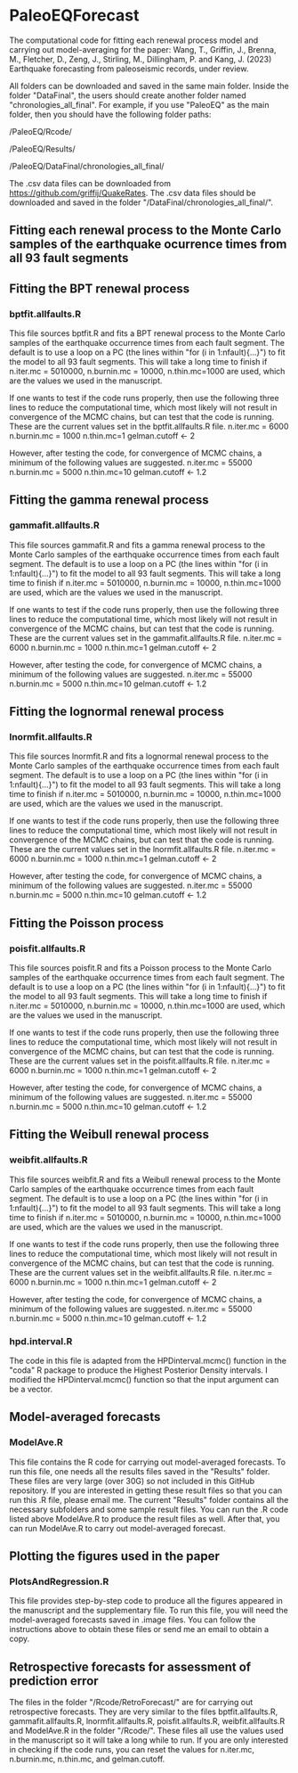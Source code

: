 # PaleoEQForecast

The computational code for fitting each renewal process model and carrying out model-averaging for the paper: Wang, T., Griffin, J., Brenna, M., Fletcher, D., Zeng, J., Stirling, M., Dillingham, P. and Kang, J. (2023) Earthquake forecasting from paleoseismic records, under review.

All folders can be downloaded and saved in the same main folder. Inside the folder "DataFinal", the users should create another folder named "chronologies_all_final". For example, if you use "PaleoEQ" as the main folder, then you should have the following folder paths:

/PaleoEQ/Rcode/

/PaleoEQ/Results/

/PaleoEQ/DataFinal/chronologies_all_final/

The .csv data files can be downloaded from https://github.com/griffij/QuakeRates. The .csv data files should be downloaded and saved in the folder "/DataFinal/chronologies_all_final/".  

## Fitting each renewal process to the Monte Carlo samples of the earthquake ocurrence times from all 93 fault segments
## Fitting the BPT renewal process 
### bptfit.allfaults.R
This file sources bptfit.R and fits a BPT renewal process to the Monte Carlo samples of the earthquake occurrence times from each fault segment. The default is to use a loop on a PC (the lines within "for (i in 1:nfault){...}") to fit the model to all 93 fault segments. This will take a long time to finish if n.iter.mc = 5010000, n.burnin.mc = 10000, n.thin.mc=1000 are used, which are the values we used in the manuscript.

If one wants to test if the code runs properly, then use the following three lines to reduce the computational time, which most likely will not result in convergence of the MCMC chains, but can test that the code is running. These are the current values set in the bptfit.allfaults.R file.
n.iter.mc = 6000
n.burnin.mc = 1000
n.thin.mc=1
gelman.cutoff <- 2

However, after testing the code, for convergence of MCMC chains, a minimum of the following values are suggested.
n.iter.mc = 55000
n.burnin.mc = 5000
n.thin.mc=10
gelman.cutoff <- 1.2

## Fitting the gamma renewal process 
### gammafit.allfaults.R
This file sources gammafit.R and fits a gamma renewal process to the Monte Carlo samples of the earthquake occurrence times from each fault segment. The default is to use a loop on a PC (the lines within "for (i in 1:nfault){...}") to fit the model to all 93 fault segments. This will take a long time to finish if n.iter.mc = 5010000, n.burnin.mc = 10000, n.thin.mc=1000 are used, which are the values we used in the manuscript.

If one wants to test if the code runs properly, then use the following three lines to reduce the computational time, which most likely will not result in convergence of the MCMC chains, but can test that the code is running. These are the current values set in the gammafit.allfaults.R file.
n.iter.mc = 6000
n.burnin.mc = 1000
n.thin.mc=1
gelman.cutoff <- 2

However, after testing the code, for convergence of MCMC chains, a minimum of the following values are suggested.
n.iter.mc = 55000
n.burnin.mc = 5000
n.thin.mc=10
gelman.cutoff <- 1.2

## Fitting the lognormal renewal process 
### lnormfit.allfaults.R
This file sources lnormfit.R and fits a lognormal renewal process to the Monte Carlo samples of the earthquake occurrence times from each fault segment. The default is to use a loop on a PC (the lines within "for (i in 1:nfault){...}") to fit the model to all 93 fault segments. This will take a long time to finish if n.iter.mc = 5010000, n.burnin.mc = 10000, n.thin.mc=1000 are used, which are the values we used in the manuscript.

If one wants to test if the code runs properly, then use the following three lines to reduce the computational time, which most likely will not result in convergence of the MCMC chains, but can test that the code is running. These are the current values set in the lnormfit.allfaults.R file.
n.iter.mc = 6000
n.burnin.mc = 1000
n.thin.mc=1
gelman.cutoff <- 2

However, after testing the code, for convergence of MCMC chains, a minimum of the following values are suggested.
n.iter.mc = 55000
n.burnin.mc = 5000
n.thin.mc=10
gelman.cutoff <- 1.2

## Fitting the Poisson process 
### poisfit.allfaults.R
This file sources poisfit.R and fits a Poisson process to the Monte Carlo samples of the earthquake occurrence times from each fault segment. The default is to use a loop on a PC (the lines within "for (i in 1:nfault){...}") to fit the model to all 93 fault segments. This will take a long time to finish if n.iter.mc = 5010000, n.burnin.mc = 10000, n.thin.mc=1000 are used, which are the values we used in the manuscript.

If one wants to test if the code runs properly, then use the following three lines to reduce the computational time, which most likely will not result in convergence of the MCMC chains, but can test that the code is running. These are the current values set in the poisfit.allfaults.R file.
n.iter.mc = 6000
n.burnin.mc = 1000
n.thin.mc=1
gelman.cutoff <- 2

However, after testing the code, for convergence of MCMC chains, a minimum of the following values are suggested.
n.iter.mc = 55000
n.burnin.mc = 5000
n.thin.mc=10
gelman.cutoff <- 1.2

## Fitting the Weibull renewal process 
### weibfit.allfaults.R
This file sources weibfit.R and fits a Weibull renewal process to the Monte Carlo samples of the earthquake occurrence times from each fault segment. The default is to use a loop on a PC (the lines within "for (i in 1:nfault){...}") to fit the model to all 93 fault segments. This will take a long time to finish if n.iter.mc = 5010000, n.burnin.mc = 10000, n.thin.mc=1000 are used, which are the values we used in the manuscript.

If one wants to test if the code runs properly, then use the following three lines to reduce the computational time, which most likely will not result in convergence of the MCMC chains, but can test that the code is running. These are the current values set in the weibfit.allfaults.R file.
n.iter.mc = 6000
n.burnin.mc = 1000
n.thin.mc=1
gelman.cutoff <- 2

However, after testing the code, for convergence of MCMC chains, a minimum of the following values are suggested.
n.iter.mc = 55000
n.burnin.mc = 5000
n.thin.mc=10
gelman.cutoff <- 1.2

### hpd.interval.R
The code in this file is adapted from the HPDinterval.mcmc() function in the "coda" R package to produce the Highest Posterior Density intervals. I modified the HPDinterval.mcmc() function so that the input argument can be a vector.

## Model-averaged forecasts
### ModelAve.R
This file contains the R code for carrying out model-averaged forecasts. To run this file, one needs all the results files saved in the "Results" folder. These files are very large (over 30G) so not included in this GitHub repository. If you are interested in getting these result files so that you can run this .R file, please email me. The current "Results" folder contains all the necessary subfolders and some sample result files. You can run the .R code listed above ModelAve.R to produce the result files as well. After that, you can run ModelAve.R to carry out model-averaged forecast.

## Plotting the figures used in the paper 
### PlotsAndRegression.R
This file provides step-by-step code to produce all the figures appeared in the manuscript and the supplementary file. To run this file, you will need the model-averaged forecasts saved in .image files. You can follow the instructions above to obtain these files or send me an email to obtain a copy.

## Retrospective forecasts for assessment of prediction error
The files in the folder "/Rcode/RetroForecast/" are for carrying out retrospective forecasts. They are very similar to the files bptfit.allfaults.R, gammafit.allfaults.R, lnormfit.allfaults.R, poisfit.allfaults.R, weibfit.allfaults.R and ModelAve.R in the folder "/Rcode/". These files all use the values used in the manuscript so it will take a long while to run. If you are only interested in checking if the code runs, you can reset the values for n.iter.mc, n.burnin.mc, n.thin.mc, and gelman.cutoff.



